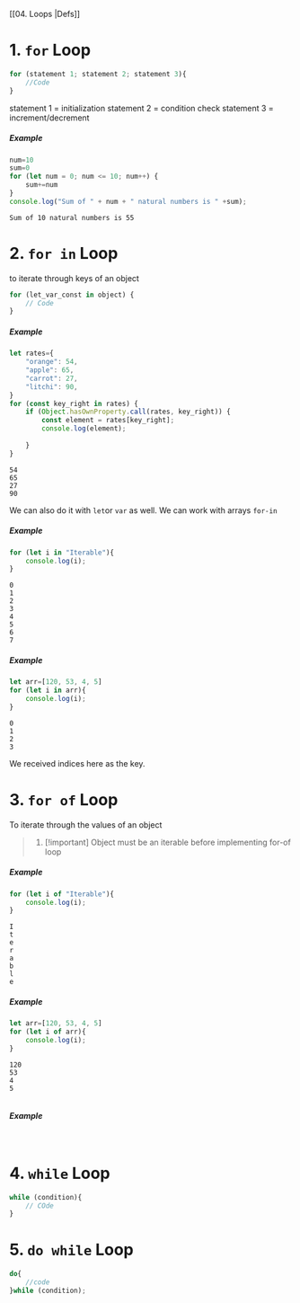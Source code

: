 [[04. Loops |Defs]]
# 1. `for` Loop
```js
for (statement 1; statement 2; statement 3){
    //Code
}
```

statement 1 = initialization 
statement 2 = condition check 
statement 3 = increment/decrement 
##### Example
```js
num=10
sum=0
for (let num = 0; num <= 10; num++) {
    sum+=num    
}
console.log("Sum of " + num + " natural numbers is " +sum);
```
```Output
Sum of 10 natural numbers is 55
```

# 2. `for in` Loop
to iterate through keys of an object
```js
for (let_var_const in object) {
	// Code
}
```

##### Example
```js
let rates={
    "orange": 54,
    "apple": 65,
    "carrot": 27,
    "litchi": 90,
}
for (const key_right in rates) {
    if (Object.hasOwnProperty.call(rates, key_right)) {
        const element = rates[key_right];
        console.log(element);
        
    }
}
```
```Output
54
65
27
90
```
We can also do it with `let`or `var` as well. We can work with arrays `for-in`

##### Example
```js
for (let i in "Iterable"){
    console.log(i);
}
```
```Output
0
1
2
3
4
5
6
7
```

##### Example
```js
let arr=[120, 53, 4, 5]
for (let i in arr){
    console.log(i);
}
```
```Output
0
1
2
3
```
We received indices here as the key. 


# 3. `for of` Loop
To iterate through the values of an object
> 1. [!important] Object must be an iterable before implementing for-of loop

##### Example
```js
for (let i of "Iterable"){
    console.log(i);
}
```
```Output
I
t
e
r
a
b
l
e
```

##### Example
```js
let arr=[120, 53, 4, 5]
for (let i of arr){
    console.log(i);
}
```
```Output
120
53
4
5
```

```js

```

##### Example
```js

```
```Output

```
# 4. `while` Loop
```js
while (condition){
	// COde
}
```

# 5. `do while` Loop
```js
do{
	//code
}while (condition);
```


